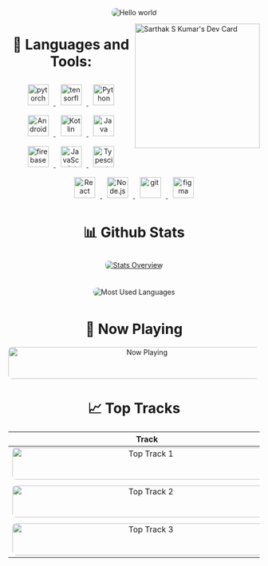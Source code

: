 <div align="center">
  <img src="https://raw.githubusercontent.com/taufeeqriyaz/taufeeqriyaz/master/assets/hello.svg" alt="Hello world" style="border-radius: 8px;">
</div>

<a href = "https://app.daily.dev/taufeeq"><img align = "right" src="https://api.daily.dev/devcards/00372fc730b14440828cdc28844df81b.png?r=nwx" width="250" alt="Sarthak S Kumar's Dev Card"></a>


<h1 align="center">🔨 Languages and Tools:</h1>

<div align="center">
  <a href="https://pytorch.org/" target="_blank">
    <img src="https://raw.githubusercontent.com/rahul-jha98/github_readme_icons/main/language_and_tools/square/pytorch/pytorch.svg" alt="pytorch" height="42px" style="margin: 10px;">
  </a>
  <a href="https://www.tensorflow.org" target="_blank">
    <img src="https://raw.githubusercontent.com/rahul-jha98/github_readme_icons/main/language_and_tools/square/tensorflow/tensorflow.svg" alt="tensorflow" height="42px" style="margin: 10px;">
  </a>
  <a href="https://www.python.org" target="_blank">
    <img src="https://raw.githubusercontent.com/rahul-jha98/github_readme_icons/main/language_and_tools/square/python/python.svg" alt="Python" height="42px" style="margin: 10px;">
  </a>
  <a href="https://developer.android.com" target="_blank">
    <img src="https://raw.githubusercontent.com/rahul-jha98/github_readme_icons/main/language_and_tools/square/android/android.svg" alt="Android" height="42px" style="margin: 10px;">
  </a>
  <a href="https://kotlinlang.org" target="_blank">
    <img src="https://raw.githubusercontent.com/rahul-jha98/github_readme_icons/main/language_and_tools/square/kotlin/kotlin.svg" alt="Kotlin" height="42px" style="margin: 10px;">
  </a>
  <a href="https://www.java.com" target="_blank">
    <img src="https://raw.githubusercontent.com/rahul-jha98/github_readme_icons/main/language_and_tools/square/java/java.svg" alt="Java" height="42px" style="margin: 10px;">
  </a>
  <a href="https://firebase.google.com/" target="_blank">
    <img src="https://raw.githubusercontent.com/rahul-jha98/github_readme_icons/main/language_and_tools/square/firebase/firebase.svg" alt="firebase" height="42px" style="margin: 10px;">
  </a>
  <a href="https://developer.mozilla.org/en-US/docs/Web/JavaScript" target="_blank">
    <img src="https://raw.githubusercontent.com/rahul-jha98/github_readme_icons/main/language_and_tools/square/javascript/javascript.svg" alt="JavaScript" height="42px" style="margin: 10px;">
  </a>
  <a href="https://www.typescriptlang.org/" target="_blank">
    <img src="https://raw.githubusercontent.com/rahul-jha98/github_readme_icons/main/language_and_tools/square/typescript/typescript.svg" alt="Typescirpt" height="42px" style="margin: 10px;">
  </a>
  <a href="https://reactjs.org/" target="_blank">
    <img src="https://raw.githubusercontent.com/rahul-jha98/github_readme_icons/main/language_and_tools/square/react/react.svg" alt="React" height="42px" style="margin: 10px;">
  </a>
  <a href="https://nodejs.org" target="_blank">
    <img src="https://raw.githubusercontent.com/rahul-jha98/github_readme_icons/main/language_and_tools/square/node/node.svg" alt="Node.js" height="42px" style="margin: 10px;">
  </a>
  <a href="https://git-scm.com/" target="_blank">
    <img src="https://raw.githubusercontent.com/rahul-jha98/github_readme_icons/main/language_and_tools/square/git-scm/git-scm.svg" alt="git" height="42px" style="margin: 10px;">
  </a>
  <a href="https://www.figma.com/" target="_blank">
    <img src="https://raw.githubusercontent.com/rahul-jha98/github_readme_icons/main/language_and_tools/square/figma/figma.svg" alt="figma" height="42px" style="margin: 10px;">
  </a>
</div>

<h1 align="center">📊 Github Stats</h1>

<div align="center">
  <a href='https://github.com/taufeeqriyaz/'>
    <img src="https://github-readme-stats.vercel.app/api?username=TaufeeqRiyaz" alt="Stats Overview" style="border-radius: 8px; margin: 10px;">
  </a>
  <br><br>
  <img src="https://github-readme-stats.vercel.app/api/top-langs/?username=TaufeeqRiyaz" alt="Most Used Languages" style="border-radius: 8px; margin: 10px;">
</div>

<h1 align="center">🎵 Now Playing</h1>

<div align="center">
  <a href="https://taufeeq-now-playing.vercel.app/now-playing?open">
    <img src="https://taufeeq-now-playing.vercel.app/now-playing" width="540" height="64" alt="Now Playing" style="border-radius: 8px;">
  </a>
</div>

<h1 align="center">📈 Top Tracks</h1>

<table align="center">
  <thead>
    <tr>
      <th>Track</th>
    </tr>
  </thead>
  <tbody>
    <tr>
      <td align="center">
        <a href="https://taufeeq-now-playing.vercel.app/top-tracks?i=1&open">
          <img src="https://taufeeq-now-playing.vercel.app/top-tracks?i=1" width="540" height="64" alt="Top Track 1" style="border-radius: 8px;">
        </a>
      </td>
    </tr>
    <tr>
      <td align="center"></td>
    </tr>
    <tr>
      <td align="center">
        <a href="https://taufeeq-now-playing.vercel.app/top-tracks?i=2&open">
          <img src="https://taufeeq-now-playing.vercel.app/top-tracks?i=2" width="540" height="64" alt="Top Track 2" style="border-radius: 8px;">
        </a>
      </td>
    </tr>
    <tr>
      <td align="center"></td> 
    </tr>
    <tr>
      <td align="center">
        <a href="https://taufeeq-now-playing.vercel.app/top-tracks?i=3&open">
          <img src="https://taufeeq-now-playing.vercel.app/top-tracks?i=3" width="540" height="64" alt="Top Track 3" style="border-radius: 8px;">
        </a>
      </td>
    </tr>
  </tbody>
</table>
